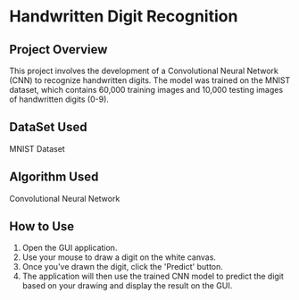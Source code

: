 # Handwritten Digit Recognition

## Project Overview 
This project involves the development of a Convolutional Neural Network (CNN) to recognize handwritten digits. 
The model was trained on the MNIST dataset, which contains 60,000 training images and 10,000 testing images of handwritten digits (0-9).

## DataSet Used
MNIST Dataset

## Algorithm Used
Convolutional Neural Network

## How to Use
1. Open the GUI application.
2. Use your mouse to draw a digit on the white canvas.
3. Once you've drawn the digit, click the 'Predict' button.
4. The application will then use the trained CNN model to predict the digit based on your drawing and display the result on the GUI.

